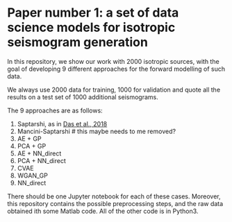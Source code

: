# Paper number 1: a set of data science models for isotropic seismogram generation

In this repository, we show our work with 2000 isotropic sources, with the goal of developing 9 different approaches for the forward modelling of such data.

We always use 2000 data for training, 1000 for validation and quote all the results on a test set of 1000 additional seismograms.

The 9 approaches are as follows:

1) Saptarshi, as in [Das et al., 2018](https://academic.oup.com/gji/article/215/2/1257/5056164)
2) Mancini-Saptarshi  # this maybe needs to me removed?
3) AE + GP
4) PCA + GP
5) AE + NN_direct
6) PCA + NN_direct
7) CVAE
8) WGAN_GP
9) NN_direct

There should be one Jupyter notebook for each of these cases. Moreover, this repository contains the possible preprocessing steps, and the raw data obtained ith some Matlab code.
All of the other code is in Python3. 
